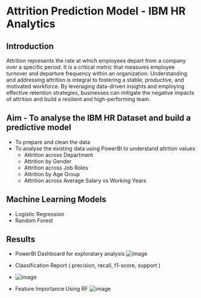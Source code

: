 # Attrition Prediction Model - IBM HR Analytics
## Introduction
Attrition represents the rate at which employees depart from a company over a specific period. It is a critical metric that measures employee turnover and departure frequency within an organization.
Understanding and addressing attrition is integral to fostering a stable, productive, and motivated workforce. By leveraging data-driven insights and employing effective retention strategies, businesses can mitigate the negative impacts of attrition and build a resilient and high-performing team.

## Aim - To analyse the IBM HR Dataset and build a predictive model
- To prepare and clean the data
- To analyse the existing data using PowerBI to understand attrtion values
  - Attrition across Department
  - Attrition by Gender
  - Attrition across Job Roles
  - Attrition by Age Group
  - Attrition across Average Salary vs Working Years

## Machine Learning Models
- Logistic Regression
- Random Forest

## Results
- PowerBI Dashboard for exploratary analysis
![image](https://github.com/mrnightmare666/IBM_HR_Analytics/assets/53763049/e6a824c1-011a-4954-9f51-2dd4c57e284d)

- Classification Report ( precision, recall, f1-score, support )
-   ![image](https://github.com/mrnightmare666/IBM_HR_Analytics/assets/53763049/9808e3d6-3621-497f-af0d-991d9b94248b)



- Feature Importance Using RF
![image](https://github.com/mrnightmare666/IBM_HR_Analytics/assets/53763049/976ee0fd-ce1b-4038-a5cb-99370d38bf10)



